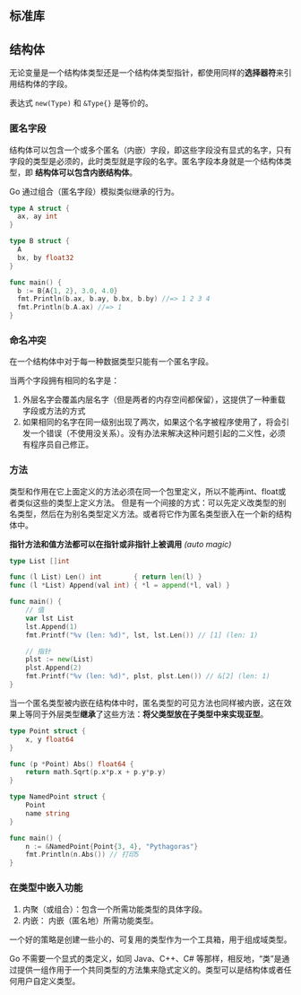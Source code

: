 ## 标准库

## 结构体
无论变量是一个结构体类型还是一个结构体类型指针，都使用同样的**选择器符**来引用结构体的字段。

表达式 `new(Type)` 和 `&Type{}` 是等价的。

### 匿名字段
结构体可以包含一个或多个匿名（内嵌）字段，即这些字段没有显式的名字，只有字段的类型是必须的，此时类型就是字段的名字。匿名字段本身就是一个结构体类型，即 **结构体可以包含内嵌结构体**。  

Go 通过组合（匿名字段）模拟类似继承的行为。

```go
type A struct {
  ax, ay int
}

type B struct {
  A
  bx, by float32
}

func main() {
  b := B{A{1, 2}, 3.0, 4.0}
  fmt.Println(b.ax, b.ay, b.bx, b.by) //=> 1 2 3 4
  fmt.Println(b.A.ax) //=> 1
}
```
### 命名冲突
在一个结构体中对于每一种数据类型只能有一个匿名字段。

当两个字段拥有相同的名字是：

1. 外层名字会覆盖内层名字（但是两者的内存空间都保留），这提供了一种重载字段或方法的方式
2. 如果相同的名字在同一级别出现了两次，如果这个名字被程序使用了，将会引发一个错误（不使用没关系）。没有办法来解决这种问题引起的二义性，必须有程序员自己修正。

### 方法
类型和作用在它上面定义的方法必须在同一个包里定义，所以不能再int、float或者类似这些的类型上定义方法。
但是有一个间接的方式：可以先定义改类型的别名类型，然后在为别名类型定义方法。或者将它作为匿名类型嵌入在一个新的结构体中。  

**指针方法和值方法都可以在指针或非指针上被调用** *(auto magic)*
```go
type List []int

func (l List) Len() int        { return len(l) }
func (l *List) Append(val int) { *l = append(*l, val) }

func main() {
	// 值
	var lst List
	lst.Append(1)
	fmt.Printf("%v (len: %d)", lst, lst.Len()) // [1] (len: 1)

	// 指针
	plst := new(List)
	plst.Append(2)
	fmt.Printf("%v (len: %d)", plst, plst.Len()) // &[2] (len: 1)
}
```

当一个匿名类型被内嵌在结构体中时，匿名类型的可见方法也同样被内嵌，这在效果上等同于外层类型**继承**了这些方法：**将父类型放在子类型中来实现亚型**。

```go
type Point struct {
	x, y float64
}

func (p *Point) Abs() float64 {
	return math.Sqrt(p.x*p.x + p.y*p.y)
}

type NamedPoint struct {
	Point
	name string
}

func main() {
	n := &NamedPoint{Point{3, 4}, "Pythagoras"}
	fmt.Println(n.Abs()) // 打印5
}
```

### 在类型中嵌入功能
1. 内聚（或组合）：包含一个所需功能类型的具体字段。
2. 内嵌： 内嵌（匿名地）所需功能类型。

一个好的策略是创建一些小的、可复用的类型作为一个工具箱，用于组成域类型。

Go 不需要一个显式的类定义，如同 Java、C++、C# 等那样，相反地，“类”是通过提供一组作用于一个共同类型的方法集来隐式定义的。类型可以是结构体或者任何用户自定义类型。






